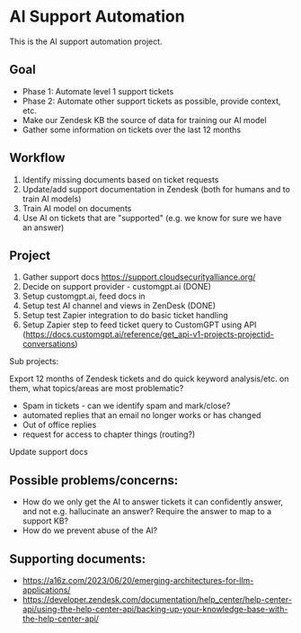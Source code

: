 # AI Support Automation

This is the AI support automation project.

## Goal

* Phase 1: Automate level 1 support tickets
* Phase 2: Automate other support tickets as possible, provide context, etc.
* Make our Zendesk KB the source of data for training our AI model
* Gather some information on tickets over the last 12 months

## Workflow

1. Identify missing documents based on ticket requests
2. Update/add support documentation in Zendesk (both for humans and to train AI models)
3. Train AI model on documents
4. Use AI on tickets that are "supported" (e.g. we know for sure we have an answer)

## Project

1. Gather support docs https://support.cloudsecurityalliance.org/
2. Decide on support provider - customgpt.ai (DONE)
3. Setup customgpt.ai, feed docs in
4. Setup test AI channel and views in ZenDesk (DONE)
5. Setup test Zapier integration to do basic ticket handling
6. Setup Zapier step to feed ticket query to CustomGPT using API (https://docs.customgpt.ai/reference/get_api-v1-projects-projectid-conversations)

Sub projects:

Export 12 months of Zendesk tickets and do quick keyword analysis/etc. on them, what topics/areas are most problematic?
* Spam in tickets - can we identify spam and mark/close?
* automated replies that an email no longer works or has changed
* Out of office replies
* request for access to chapter things (routing?)

Update support docs


## Possible problems/concerns:

* How do we only get the AI to answer tickets it can confidently answer, and not e.g. hallucinate an answer? Require the answer to map to a support KB?
* How do we prevent abuse of the AI?

## Supporting documents:

* https://a16z.com/2023/06/20/emerging-architectures-for-llm-applications/
* https://developer.zendesk.com/documentation/help_center/help-center-api/using-the-help-center-api/backing-up-your-knowledge-base-with-the-help-center-api/


